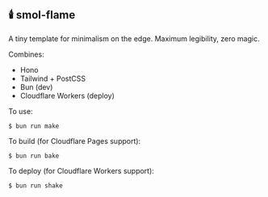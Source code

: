 ## 🕯️ smol-flame

A tiny template for minimalism on the edge. Maximum legibility, zero magic.

Combines:
- Hono
- Tailwind + PostCSS
- Bun (dev)
- Cloudflare Workers (deploy)

To use: 

```$ bun run make```

To build (for Cloudflare Pages support):

```$ bun run bake```

To deploy (for Cloudflare Workers support):

```$ bun run shake```

